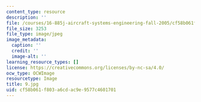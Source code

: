 ```yaml
---
content_type: resource
description: ''
file: /courses/16-885j-aircraft-systems-engineering-fall-2005/cf58b061f803a6cdac9e9577c4601701_9.jpg
file_size: 3253
file_type: image/jpeg
image_metadata:
  caption: ''
  credit: ''
  image-alt: ''
learning_resource_types: []
license: https://creativecommons.org/licenses/by-nc-sa/4.0/
ocw_type: OCWImage
resourcetype: Image
title: 9.jpg
uid: cf58b061-f803-a6cd-ac9e-9577c4601701
---
```


